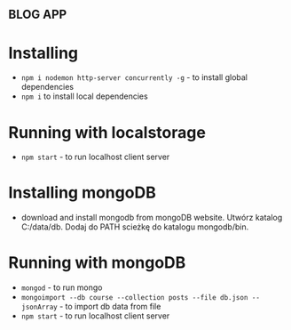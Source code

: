 ## BLOG APP

# Installing
* `npm i nodemon http-server concurrently -g` - to install global dependencies
* `npm i` to install local dependencies

# Running with localstorage
* `npm start` - to run localhost client server

# Installing mongoDB
* download and install mongodb from mongoDB website. Utwórz katalog C:/data/db. Dodaj do PATH scieżkę do katalogu mongodb/bin.

# Running with mongoDB
* `mongod` - to run mongo
* `mongoimport --db course --collection posts --file db.json --jsonArray` - to import db data from file
* `npm start` - to run localhost client server